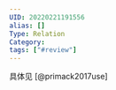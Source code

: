 ```yaml
---
UID: 20220221191556
alias: []
Type: Relation
Category: 
tags: ["#review"]
---
```


具体见 [@primack2017use]